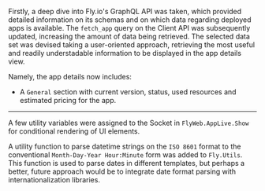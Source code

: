 <!-- Note: These notes are currently a draft -->
Firstly, a deep dive into Fly.io's GraphQL API was taken, which provided detailed information on its schemas and on which data regarding deployed apps is available. The `fetch_app` query on the Client API was subsequently updated, increasing the amount of data being retrieved. The selected data set was devised taking a user-oriented approach, retrieving the most useful and readily understadable information to be displayed in the app details view.

Namely, the app details now includes:

  - A `General` section with current version, status, used resources and estimated pricing for the app.


---

A few utility variables were assigned to the Socket in `FlyWeb.AppLive.Show` for conditional rendering of UI elements.

A utility function to parse datetime strings on the `ISO 8601` format to the conventional `Month-Day-Year Hour:Minute` form was added to `Fly.Utils`. This function is used to parse dates in different templates, but perhaps a better, future approach would be to integrate date format parsing with internationalization libraries.
